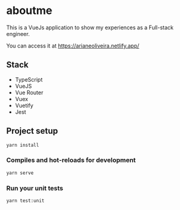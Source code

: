 # aboutme

This is a VueJs application to show my experiences as a Full-stack engineer.

You can access it at https://arianeoliveira.netlify.app/

## Stack

- TypeScript
- VueJS
- Vue Router
- Vuex
- Vuetify
- Jest

## Project setup
```
yarn install
```

### Compiles and hot-reloads for development
```
yarn serve
```

### Run your unit tests
```
yarn test:unit
```

